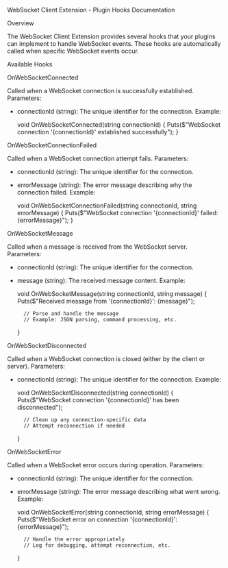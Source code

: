 WebSocket Client Extension - Plugin Hooks Documentation

Overview

The WebSocket Client Extension provides several hooks that your plugins can implement to handle WebSocket events. These hooks are automatically called when specific WebSocket events occur.

Available Hooks

OnWebSocketConnected

Called when a WebSocket connection is successfully established.
Parameters:

- connectionId (string): The unique identifier for the connection.
Example:

	void OnWebSocketConnected(string connectionId)
	{
	    Puts($"WebSocket connection '{connectionId}' established successfully");
	}

OnWebSocketConnectionFailed

Called when a WebSocket connection attempt fails.
Parameters:

- connectionId (string): The unique identifier for the connection.
- errorMessage (string): The error message describing why the connection failed.
Example:

	void OnWebSocketConnectionFailed(string connectionId, string errorMessage)
	{
	    Puts($"WebSocket connection '{connectionId}' failed: {errorMessage}");
	}

OnWebSocketMessage

Called when a message is received from the WebSocket server.
Parameters:

- connectionId (string): The unique identifier for the connection.
- message (string): The received message content.
Example:

	void OnWebSocketMessage(string connectionId, string message)
	{
	    Puts($"Received message from '{connectionId}': {message}");
	    
	    // Parse and handle the message
	    // Example: JSON parsing, command processing, etc.
	}

OnWebSocketDisconnected

Called when a WebSocket connection is closed (either by the client or server).
Parameters:

- connectionId (string): The unique identifier for the connection.
Example:

	void OnWebSocketDisconnected(string connectionId)
	{
	    Puts($"WebSocket connection '{connectionId}' has been disconnected");
	    
	    // Clean up any connection-specific data
	    // Attempt reconnection if needed
	}

OnWebSocketError

Called when a WebSocket error occurs during operation.
Parameters:

- connectionId (string): The unique identifier for the connection.
- errorMessage (string): The error message describing what went wrong.
Example:

	void OnWebSocketError(string connectionId, string errorMessage)
	{
	    Puts($"WebSocket error on connection '{connectionId}': {errorMessage}");
	    
	    // Handle the error appropriately
	    // Log for debugging, attempt reconnection, etc.
	}